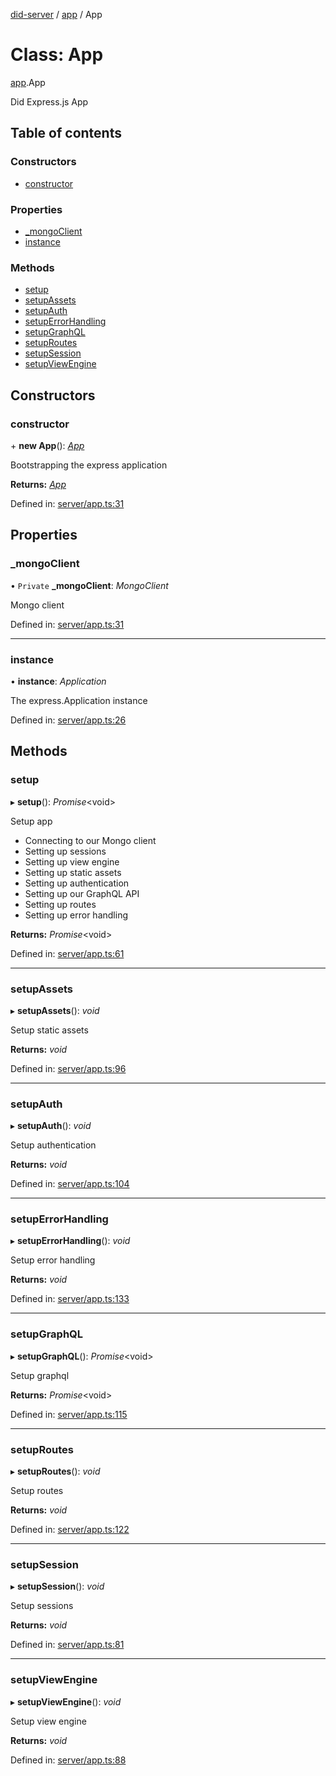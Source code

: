 [did-server](../README.md) / [app](../modules/app.md) / App

# Class: App

[app](../modules/app.md).App

Did Express.js App

## Table of contents

### Constructors

- [constructor](app.app-1.md#constructor)

### Properties

- [\_mongoClient](app.app-1.md#_mongoclient)
- [instance](app.app-1.md#instance)

### Methods

- [setup](app.app-1.md#setup)
- [setupAssets](app.app-1.md#setupassets)
- [setupAuth](app.app-1.md#setupauth)
- [setupErrorHandling](app.app-1.md#setuperrorhandling)
- [setupGraphQL](app.app-1.md#setupgraphql)
- [setupRoutes](app.app-1.md#setuproutes)
- [setupSession](app.app-1.md#setupsession)
- [setupViewEngine](app.app-1.md#setupviewengine)

## Constructors

### constructor

\+ **new App**(): [*App*](app.app-1.md)

Bootstrapping the express application

**Returns:** [*App*](app.app-1.md)

Defined in: [server/app.ts:31](https://github.com/Puzzlepart/did/blob/553eb42d/server/app.ts#L31)

## Properties

### \_mongoClient

• `Private` **\_mongoClient**: *MongoClient*

Mongo client

Defined in: [server/app.ts:31](https://github.com/Puzzlepart/did/blob/553eb42d/server/app.ts#L31)

___

### instance

• **instance**: *Application*

The express.Application instance

Defined in: [server/app.ts:26](https://github.com/Puzzlepart/did/blob/553eb42d/server/app.ts#L26)

## Methods

### setup

▸ **setup**(): *Promise*<void\>

Setup app

* Connecting to our Mongo client
* Setting up sessions
* Setting up view engine
* Setting up static assets
* Setting up authentication
* Setting up our GraphQL API
* Setting up routes
* Setting up error handling

**Returns:** *Promise*<void\>

Defined in: [server/app.ts:61](https://github.com/Puzzlepart/did/blob/553eb42d/server/app.ts#L61)

___

### setupAssets

▸ **setupAssets**(): *void*

Setup static assets

**Returns:** *void*

Defined in: [server/app.ts:96](https://github.com/Puzzlepart/did/blob/553eb42d/server/app.ts#L96)

___

### setupAuth

▸ **setupAuth**(): *void*

Setup authentication

**Returns:** *void*

Defined in: [server/app.ts:104](https://github.com/Puzzlepart/did/blob/553eb42d/server/app.ts#L104)

___

### setupErrorHandling

▸ **setupErrorHandling**(): *void*

Setup error handling

**Returns:** *void*

Defined in: [server/app.ts:133](https://github.com/Puzzlepart/did/blob/553eb42d/server/app.ts#L133)

___

### setupGraphQL

▸ **setupGraphQL**(): *Promise*<void\>

Setup graphql

**Returns:** *Promise*<void\>

Defined in: [server/app.ts:115](https://github.com/Puzzlepart/did/blob/553eb42d/server/app.ts#L115)

___

### setupRoutes

▸ **setupRoutes**(): *void*

Setup routes

**Returns:** *void*

Defined in: [server/app.ts:122](https://github.com/Puzzlepart/did/blob/553eb42d/server/app.ts#L122)

___

### setupSession

▸ **setupSession**(): *void*

Setup sessions

**Returns:** *void*

Defined in: [server/app.ts:81](https://github.com/Puzzlepart/did/blob/553eb42d/server/app.ts#L81)

___

### setupViewEngine

▸ **setupViewEngine**(): *void*

Setup view engine

**Returns:** *void*

Defined in: [server/app.ts:88](https://github.com/Puzzlepart/did/blob/553eb42d/server/app.ts#L88)
